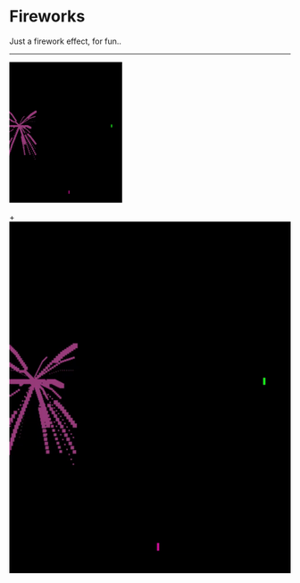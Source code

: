# Fireworks

Just a firework effect, for fun..

<hr>

<img src="example.gif" width="40%" height="40%" />


+![](example.gif)
